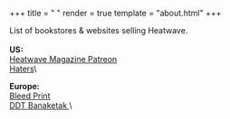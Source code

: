 +++
title = " "
render = true
template = "about.html"
+++

List of bookstores & websites selling Heatwave. \
\
**US:** \
[Heatwave Magazine Patreon](https://www.patreon.com/c/heatwavemag/) \
[Haters](https://shop.haters.life/)\

**Europe:** \
[Bleed Print](https://bleedprint.com/)\
[DDT Banaketak ](https://ddtbanaketak.com/en_US/shop) \

